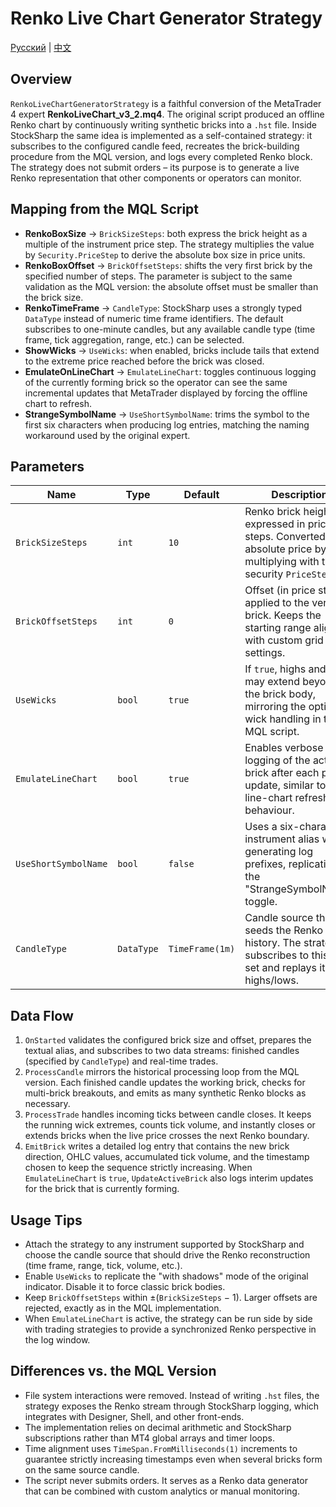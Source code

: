 # Renko Live Chart Generator Strategy
[Русский](README_ru.md) | [中文](README_cn.md)

## Overview
`RenkoLiveChartGeneratorStrategy` is a faithful conversion of the MetaTrader 4 expert **RenkoLiveChart_v3_2.mq4**. The original script
produced an offline Renko chart by continuously writing synthetic bricks into a `.hst` file. Inside StockSharp the same idea is
implemented as a self-contained strategy: it subscribes to the configured candle feed, recreates the brick-building procedure
from the MQL version, and logs every completed Renko block. The strategy does not submit orders – its purpose is to generate a
live Renko representation that other components or operators can monitor.

## Mapping from the MQL Script
- **RenkoBoxSize** → `BrickSizeSteps`: both express the brick height as a multiple of the instrument price step. The strategy
  multiplies the value by `Security.PriceStep` to derive the absolute box size in price units.
- **RenkoBoxOffset** → `BrickOffsetSteps`: shifts the very first brick by the specified number of steps. The parameter is subject
  to the same validation as the MQL version: the absolute offset must be smaller than the brick size.
- **RenkoTimeFrame** → `CandleType`: StockSharp uses a strongly typed `DataType` instead of numeric time frame identifiers.
  The default subscribes to one-minute candles, but any available candle type (time frame, tick aggregation, range, etc.) can be
  selected.
- **ShowWicks** → `UseWicks`: when enabled, bricks include tails that extend to the extreme price reached before the brick was
  closed.
- **EmulateOnLineChart** → `EmulateLineChart`: toggles continuous logging of the currently forming brick so the operator can see
  the same incremental updates that MetaTrader displayed by forcing the offline chart to refresh.
- **StrangeSymbolName** → `UseShortSymbolName`: trims the symbol to the first six characters when producing log entries, matching
  the naming workaround used by the original expert.

## Parameters
| Name | Type | Default | Description |
| --- | --- | --- | --- |
| `BrickSizeSteps` | `int` | `10` | Renko brick height expressed in price steps. Converted to absolute price by multiplying with the security `PriceStep`. |
| `BrickOffsetSteps` | `int` | `0` | Offset (in price steps) applied to the very first brick. Keeps the starting range aligned with custom grid settings. |
| `UseWicks` | `bool` | `true` | If `true`, highs and lows may extend beyond the brick body, mirroring the optional wick handling in the MQL script. |
| `EmulateLineChart` | `bool` | `true` | Enables verbose logging of the active brick after each price update, similar to the line-chart refresh behaviour. |
| `UseShortSymbolName` | `bool` | `false` | Uses a six-character instrument alias when generating log prefixes, replicating the "StrangeSymbolName" toggle. |
| `CandleType` | `DataType` | `TimeFrame(1m)` | Candle source that seeds the Renko history. The strategy subscribes to this data set and replays its highs/lows. |

## Data Flow
1. `OnStarted` validates the configured brick size and offset, prepares the textual alias, and subscribes to two data streams:
   finished candles (specified by `CandleType`) and real-time trades.
2. `ProcessCandle` mirrors the historical processing loop from the MQL version. Each finished candle updates the working brick,
   checks for multi-brick breakouts, and emits as many synthetic Renko blocks as necessary.
3. `ProcessTrade` handles incoming ticks between candle closes. It keeps the running wick extremes, counts tick volume, and
   instantly closes or extends bricks when the live price crosses the next Renko boundary.
4. `EmitBrick` writes a detailed log entry that contains the new brick direction, OHLC values, accumulated tick volume, and the
   timestamp chosen to keep the sequence strictly increasing. When `EmulateLineChart` is `true`, `UpdateActiveBrick` also logs
   interim updates for the brick that is currently forming.

## Usage Tips
- Attach the strategy to any instrument supported by StockSharp and choose the candle source that should drive the Renko
  reconstruction (time frame, range, tick, volume, etc.).
- Enable `UseWicks` to replicate the "with shadows" mode of the original indicator. Disable it to force classic brick bodies.
- Keep `BrickOffsetSteps` within ±(`BrickSizeSteps` − 1). Larger offsets are rejected, exactly as in the MQL implementation.
- When `EmulateLineChart` is active, the strategy can be run side by side with trading strategies to provide a synchronized Renko
  perspective in the log window.

## Differences vs. the MQL Version
- File system interactions were removed. Instead of writing `.hst` files, the strategy exposes the Renko stream through StockSharp
  logging, which integrates with Designer, Shell, and other front-ends.
- The implementation relies on decimal arithmetic and StockSharp subscriptions rather than MT4 global arrays and timer loops.
- Time alignment uses `TimeSpan.FromMilliseconds(1)` increments to guarantee strictly increasing timestamps even when several
  bricks form on the same source candle.
- The script never submits orders. It serves as a Renko data generator that can be combined with custom analytics or manual
  monitoring.
